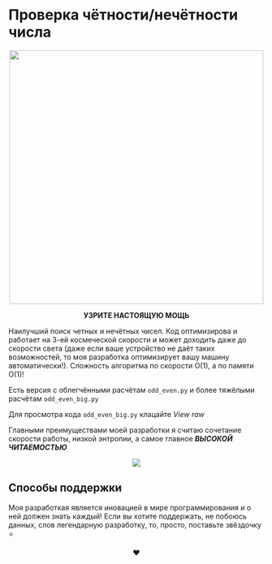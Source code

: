 # Проверка чётности/нечётности числа

<p align="center">
 <img src="https://github.com/Omegon226/OddEven/assets/69383841/23c13d4c-80a5-43d9-864d-efd97d525ffc" height=500/>
</p>

<p align="center">
  <b>
    УЗРИТЕ НАСТОЯЩУЮ МОЩЬ
  </b>
</p>

Наилучший поиск четных и нечётных чисел. Код оптимизирова и работает на 3-ей космеческой скорости и может доходить даже до скорости света (даже если ваше устройство не даёт таких возможностей, то моя разработка оптимизирует вашу машину автоматически!). Сложность алгоритма по скорости O(1), а по памяти O(1)!

Есть версия с облегчёнными расчётам `odd_even.py` и более тяжёлыми расчётам `odd_even_big.py`

Для просмотра кода `odd_even_big.py` клацайте *View raw*

Главными преимуществами моей разработки я считаю сочетание скорости работы, низкой энтропии, а самое главное ***ВЫСОКОЙ ЧИТАЕМОСТЬЮ***

<p align="center">
 <img src="https://github.com/Omegon226/OddEven/assets/69383841/0b9caf57-223d-41c1-80d0-8277fb125787"/>
</p>

## Способы поддержки

Моя разработкая является иновацией в мире программирования и о ней должен знать каждый! Если вы хотите поддержать, не побоюсь данных, слов легендарную разработку, то, просто, поставьте звёздочку ⭐

<p align="center">
 ❤️
</p>
